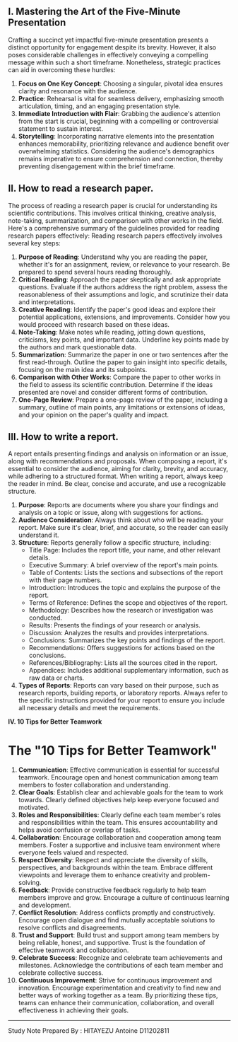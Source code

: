 ## I. Mastering the Art of the Five-Minute Presentation

Crafting a succinct yet impactful five-minute presentation presents a distinct opportunity for engagement despite its brevity. However, it also poses considerable challenges in effectively conveying a compelling message within such a short timeframe. Nonetheless, strategic practices can aid in overcoming these hurdles:

1. **Focus on One Key Concept**: Choosing a singular, pivotal idea ensures clarity and resonance with the audience.
2. **Practice**: Rehearsal is vital for seamless delivery, emphasizing smooth articulation, timing, and an engaging presentation style.
3. **Immediate Introduction with Flair**: Grabbing the audience's attention from the start is crucial, beginning with a compelling or controversial statement to sustain interest.
4. **Storytelling**: Incorporating narrative elements into the presentation enhances memorability, prioritizing relevance and audience benefit over overwhelming statistics.
Considering the audience's demographics remains imperative to ensure comprehension and connection, thereby preventing disengagement within the brief timeframe.

## II. How to read a research paper.

The process of reading a research paper is crucial for understanding its scientific contributions. This involves critical thinking, creative analysis, note-taking, summarization, and comparison with other works in the field. Here's a comprehensive summary of the guidelines provided for reading research papers effectively:
Reading research papers effectively involves several key steps:
1. **Purpose of Reading**: Understand why you are reading the paper, whether it's for an assignment, review, or relevance to your research. Be prepared to spend several hours reading thoroughly.
2. **Critical Reading**: Approach the paper skeptically and ask appropriate questions. Evaluate if the authors address the right problem, assess the reasonableness of their assumptions and logic, and scrutinize their data and interpretations.
3. **Creative Reading**: Identify the paper's good ideas and explore their potential applications, extensions, and improvements. Consider how you would proceed with research based on these ideas.
4. **Note-Taking**: Make notes while reading, jotting down questions, criticisms, key points, and important data. Underline key points made by the authors and mark questionable data.
5. **Summarization**: Summarize the paper in one or two sentences after the first read-through. Outline the paper to gain insight into specific details, focusing on the main idea and its subpoints.
6. **Comparison with Other Works**: Compare the paper to other works in the field to assess its scientific contribution. Determine if the ideas presented are novel and consider different forms of contribution.
7. **One-Page Review**: Prepare a one-page review of the paper, including a summary, outline of main points, any limitations or extensions of ideas, and your opinion on the paper's quality and impact.

## III. How to write a report.

A report entails presenting findings and analysis on information or an issue, along with recommendations and proposals. When composing a report, it's essential to consider the audience, aiming for clarity, brevity, and accuracy, while adhering to a structured format.
When writing a report, always keep the reader in mind. Be clear, concise and accurate, and use a recognizable structure.
1. **Purpose**: Reports are documents where you share your findings and analysis on a topic or issue, along with suggestions for actions.
2. **Audience Consideration**: Always think about who will be reading your report. Make sure it's clear, brief, and accurate, so the reader can easily understand it.
3. **Structure**: Reports generally follow a specific structure, including:
   - Title Page: Includes the report title, your name, and other relevant details.
   - Executive Summary: A brief overview of the report's main points.
   - Table of Contents: Lists the sections and subsections of the report with their page numbers.
   - Introduction: Introduces the topic and explains the purpose of the report.
   - Terms of Reference: Defines the scope and objectives of the report.
   - Methodology: Describes how the research or investigation was conducted.
   - Results: Presents the findings of your research or analysis.
   - Discussion: Analyzes the results and provides interpretations.
   - Conclusions: Summarizes the key points and findings of the report.
   - Recommendations: Offers suggestions for actions based on the conclusions.
   - References/Bibliography: Lists all the sources cited in the report.
   - Appendices: Includes additional supplementary information, such as raw data or charts.
4. **Types of Reports**: Reports can vary based on their purpose, such as research reports, building reports, or laboratory reports. Always refer to the specific instructions provided for your report to ensure you include all necessary details and meet the requirements.

**IV. 10 Tips for Better Teamwork**

# The "10 Tips for Better Teamwork" 
1. **Communication**: Effective communication is essential for successful teamwork. Encourage open and honest communication among team members to foster collaboration and understanding.
2. **Clear Goals**: Establish clear and achievable goals for the team to work towards. Clearly defined objectives help keep everyone focused and motivated.
3. **Roles and Responsibilities**: Clearly define each team member's roles and responsibilities within the team. This ensures accountability and helps avoid confusion or overlap of tasks.
4. **Collaboration**: Encourage collaboration and cooperation among team members. Foster a supportive and inclusive team environment where everyone feels valued and respected.
5. **Respect Diversity**: Respect and appreciate the diversity of skills, perspectives, and backgrounds within the team. Embrace different viewpoints and leverage them to enhance creativity and problem-solving.
6. **Feedback**: Provide constructive feedback regularly to help team members improve and grow. Encourage a culture of continuous learning and development.
7. **Conflict Resolution**: Address conflicts promptly and constructively. Encourage open dialogue and find mutually acceptable solutions to resolve conflicts and disagreements.
8. **Trust and Support**: Build trust and support among team members by being reliable, honest, and supportive. Trust is the foundation of effective teamwork and collaboration.
9. **Celebrate Success**: Recognize and celebrate team achievements and milestones. Acknowledge the contributions of each team member and celebrate collective success.
10. **Continuous Improvement**: Strive for continuous improvement and innovation. Encourage experimentation and creativity to find new and better ways of working together as a team.
By prioritizing these tips, teams can enhance their communication, collaboration, and overall effectiveness in achieving their goals.

---

Study Note Prepared By : HITAYEZU Antoine D11202811

